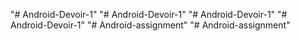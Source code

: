 "# Android-Devoir-1" 
"# Android-Devoir-1" 
"# Android-Devoir-1" 
"# Android-Devoir-1" 
"# Android-assignment" 
"# Android-assignment" 
